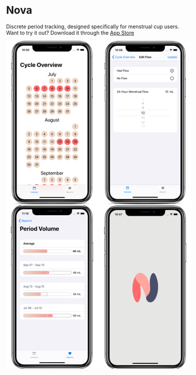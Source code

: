 # Nova
Discrete period tracking, designed specifically for menstrual cup users. Want to try it out? Download it through the [App Store](https://apps.apple.com/us/app/nova-period-tracker/id1531026220)

<a href="/Images/calendar.jpg"><img src="/Images/calendar.jpg?raw=true" alt="Calendar View" width="250"></a>
<a href="/Images/editing.jpg"><img src="/Images/editing.jpg?raw=true" alt="Editing View" width="250"></a>
<a href="/Images/stats_detail_view.jpg"><img src="/Images/stats_detail_view.jpg?raw=true" alt="Example Report" width="250"></a>
<a href="/Images/loading.jpg"><img src="/Images/loading.jpg?raw=true" alt="Loading Screen" width="250"></a>
